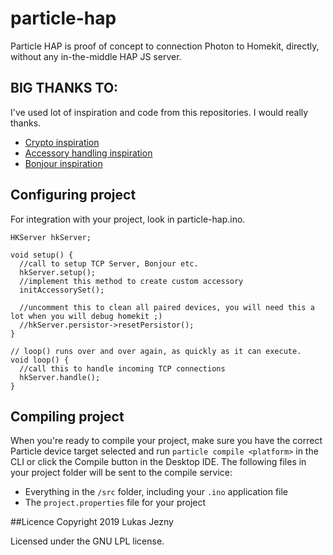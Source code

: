 # particle-hap

Particle HAP is proof of concept to connection Photon to Homekit, directly, without any in-the-middle HAP JS server.

## BIG THANKS TO:
I've used lot of inspiration and code from this repositories. I would really thanks.

- [Crypto inspiration](https://github.com/maximkulkin/esp-homekit-demo)
- [Accessory handling inspiration](https://github.com/etwmc/Personal-HomeKit-HAP)
- [Bonjour inspiration](https://github.com/moflo/homekit-particle)

## Configuring project
For integration with your project, look in particle-hap.ino.

```
HKServer hkServer;

void setup() {
  //call to setup TCP Server, Bonjour etc.
  hkServer.setup();
  //implement this method to create custom accessory
  initAccessorySet();

  //uncomment this to clean all paired devices, you will need this a lot when you will debug homekit ;)
  //hkServer.persistor->resetPersistor();
}

// loop() runs over and over again, as quickly as it can execute.
void loop() {
  //call this to handle incoming TCP connections
  hkServer.handle();
}

```


## Compiling project

When you're ready to compile your project, make sure you have the correct Particle device target selected and run `particle compile <platform>` in the CLI or click the Compile button in the Desktop IDE. The following files in your project folder will be sent to the compile service:

- Everything in the `/src` folder, including your `.ino` application file
- The `project.properties` file for your project

##Licence
Copyright 2019 Lukas Jezny

Licensed under the GNU LPL license.
